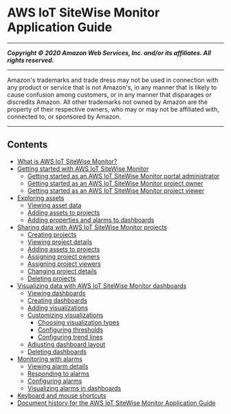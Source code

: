 # AWS IoT SiteWise Monitor Application Guide

-----
*****Copyright &copy; 2020 Amazon Web Services, Inc. and/or its affiliates. All rights reserved.*****

-----
Amazon's trademarks and trade dress may not be used in 
     connection with any product or service that is not Amazon's, 
     in any manner that is likely to cause confusion among customers, 
     or in any manner that disparages or discredits Amazon. All other 
     trademarks not owned by Amazon are the property of their respective
     owners, who may or may not be affiliated with, connected to, or 
     sponsored by Amazon.

-----
## Contents
+ [What is AWS IoT SiteWise Monitor?](what-is-monitor-app.md)
+ [Getting started with AWS IoT SiteWise Monitor](getting-started.md)
   + [Getting started as an AWS IoT SiteWise Monitor portal administrator](portal-admin-getting-started.md)
   + [Getting started as an AWS IoT SiteWise Monitor project owner](project-owner-getting-started.md)
   + [Getting started as an AWS IoT SiteWise Monitor project viewer](project-viewer-getting-started.md)
+ [Exploring assets](explore-assets.md)
   + [Viewing asset data](view-asset-data.md)
   + [Adding assets to projects](add-assets-to-projects-ea.md)
   + [Adding properties and alarms to dashboards](add-assets-to-dashboards.md)
+ [Sharing data with AWS IoT SiteWise Monitor projects](share-data.md)
   + [Creating projects](create-projects.md)
   + [Viewing project details](view-project-details.md)
   + [Adding assets to projects](add-assets-to-projects-sd.md)
   + [Assigning project owners](assign-project-owners.md)
   + [Assigning project viewers](assign-project-viewers.md)
   + [Changing project details](edit-project-details.md)
   + [Deleting projects](delete-projects.md)
+ [Visualizing data with AWS IoT SiteWise Monitor dashboards](visualize-data.md)
   + [Viewing dashboards](view-dashboards.md)
   + [Creating dashboards](create-dashboards.md)
   + [Adding visualizations](add-visualizations.md)
   + [Customizing visualizations](customize-visualizations.md)
      + [Choosing visualization types](choose-visualization-types.md)
      + [Configuring thresholds](configure-thresholds.md)
      + [Configuring trend lines](configure-trend-lines.md)
   + [Adjusting dashboard layout](adjust-layout.md)
   + [Deleting dashboards](delete-dashboards.md)
+ [Monitoring with alarms](monitor-alarms.md)
   + [Viewing alarm details](view-alarm-details.md)
   + [Responding to alarms](respond-to-alarms.md)
   + [Configuring alarms](configure-alarms.md)
   + [Visualizing alarms in dashboards](visualize-alarms.md)
+ [Keyboard and mouse shortcuts](shortcut-reference.md)
+ [Document history for the AWS IoT SiteWise Monitor Application Guide](document-history.md)